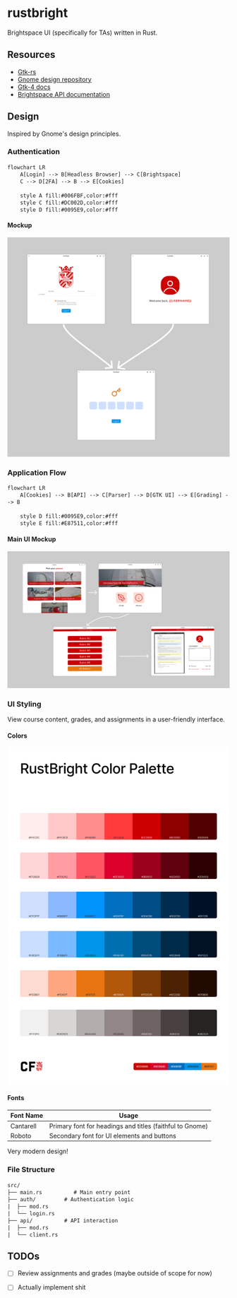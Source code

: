 # rustbright
Brightspace UI (specifically for TAs) written in Rust.

## Resources
- [Gtk-rs](https://gtk-rs.org/)
- [Gnome design repository](https://gitlab.gnome.org/Teams/Design/)
- [Gtk-4 docs](https://docs.gtk.org/gtk4/)
- [Brightspace API documentation](https://docs.valence.desire2learn.com/reference.html)

## Design
Inspired by Gnome's design principles.

### Authentication
```mermaid
flowchart LR
    A[Login] --> B[Headless Browser] --> C[Brightspace]
    C --> D[2FA] --> B --> E[Cookies]
    
    style A fill:#006FBF,color:#fff
    style C fill:#DC002D,color:#fff
    style D fill:#0095E9,color:#fff
```
#### Mockup
<div align="center">

![Authentication Mockup](assets/authentication.png)

</div>

### Application Flow
```mermaid
flowchart LR
    A[Cookies] --> B[API] --> C[Parser] --> D[GTK UI] --> E[Grading] --> B
    
    style D fill:#0095E9,color:#fff
    style E fill:#E87511,color:#fff
```

#### Main UI Mockup

<div align="center">

![Main UI Mockup](assets/flow.png)

</div>

### UI Styling
View course content, grades, and assignments in a user-friendly interface.

#### Colors
![Color Palette](assets/ColorPalette.png)

#### Fonts
| Font Name | Usage |
|------------|-------|
| Cantarell | Primary font for headings and titles (faithful to Gnome) |
| Roboto | Secondary font for UI elements and buttons |

Very modern design!

### File Structure
```
src/
├── main.rs          # Main entry point
├── auth/         # Authentication logic
|  ├── mod.rs
|  └── login.rs
├── api/          # API interaction
|  ├── mod.rs
|  └── client.rs
```


## TODOs
- [ ] Review assignments and grades (maybe outside of scope for now)
- [ ] Actually implement shit



